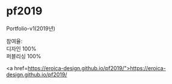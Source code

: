 # pf2019
Portfolio-v1(2019년)

<p>참여율: <br>디자인 100%<br>퍼블리싱 100%</p>

<a href=https://eroica-design.github.io/pf2019/">https://eroica-design.github.io/pf2019/</a>
